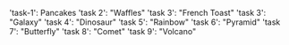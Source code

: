 'task-1': Pancakes
'task 2': "Waffles"
'task 3': "French Toast"
'task 3': "Galaxy"
'task 4': "Dinosaur"
'task 5': "Rainbow"
'task 6': "Pyramid"
'task 7': "Butterfly"
'task 8': "Comet"
'task 9': "Volcano"